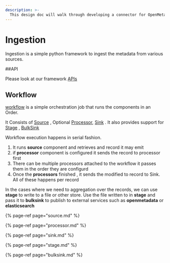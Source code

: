 ```yaml
---
description: >-
  This design doc will walk through developing a connector for OpenMetadata
---
```


# Ingestion

Ingestion is a simple python framework to ingest the metadata from various sources.


##API

Please look at our framework [APIs](https://github.com/open-metadata/OpenMetadata/tree/main/ingestion/src/metadata/ingestion/api)


## Workflow

[workflow](https://github.com/open-metadata/OpenMetadata/blob/main/ingestion/src/metadata/ingestion/api/workflow.py) is a simple orchestration job that runs the components in an Order.

It Consists of [Source](./source.md) , Optional [Processor](./processor.md), [Sink](./sink.md) .  It also provides support for [Stage](./stage.md) , [BulkSink](./bulksink.md)

Workflow execution happens in serial fashion.

1. It runs **source** component and retrieves and record it may emit
2. if **processor** component is configured it sends the record to processor first
3. There can be multiple processors attached to the workflow it passes them in the order they are configurd
4. Once the **processors** finished , it sends the modified to record to Sink. All of these happens per record

In the cases where we need to aggregation over the records, we can use **stage** to write to a file or other store. Use the file written to in **stage** and pass it to **bulksink** to publish to external services such as **openmetadata** or **elasticsearch**



{% page-ref page="source.md" %}

{% page-ref page="processor.md" %}

{% page-ref page="sink.md" %}

{% page-ref page="stage.md" %}

{% page-ref page="bulksink.md" %}





